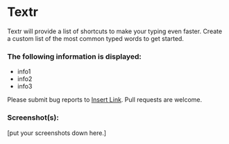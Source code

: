 # Textr

Textr will provide a list of shortcuts to make your typing even faster.
Create a custom list of the most common typed words to get started.

### The following information is displayed:

* info1
* info2
* info3

Please submit bug reports to [Insert Link](). Pull requests are welcome.

### Screenshot(s):
[put your screenshots down here.]
